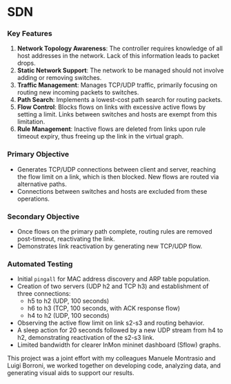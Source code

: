 # SDN

### Key Features
1. **Network Topology Awareness**: The controller requires knowledge of all host addresses in the network. Lack of this information leads to packet drops.
2. **Static Network Support**: The network to be managed should not involve adding or removing switches.
3. **Traffic Management**: Manages TCP/UDP traffic, primarily focusing on routing new incoming packets to switches.
4. **Path Search**: Implements a lowest-cost path search for routing packets.
5. **Flow Control**: Blocks flows on links with excessive active flows by setting a limit. Links between switches and hosts are exempt from this limitation.
6. **Rule Management**: Inactive flows are deleted from links upon rule timeout expiry, thus freeing up the link in the virtual graph.

### Primary Objective
- Generates TCP/UDP connections between client and server, reaching the flow limit on a link, which is then blocked. New flows are routed via alternative paths.
- Connections between switches and hosts are excluded from these operations.

### Secondary Objective
- Once flows on the primary path complete, routing rules are removed post-timeout, reactivating the link.
- Demonstrates link reactivation by generating new TCP/UDP flow.

### Automated Testing
- Initial `pingall` for MAC address discovery and ARP table population.
- Creation of two servers (UDP h2 and TCP h3) and establishment of three connections:
  - h5 to h2 (UDP, 100 seconds)
  - h6 to h3 (TCP, 100 seconds, with ACK response flow)
  - h4 to h2 (UDP, 100 seconds)
- Observing the active flow limit on link s2-s3 and routing behavior.
- A sleep action for 20 seconds followed by a new UDP stream from h4 to h2, demonstrating reactivation of the s2-s3 link.
- Limited bandwidth for clearer InMon mininet dashboard (Sflow) graphs.

This project was a joint effort with my colleagues Manuele Montrasio and Luigi Borroni, we worked together on developing code, analyzing data, and generating visual aids to support our results.
